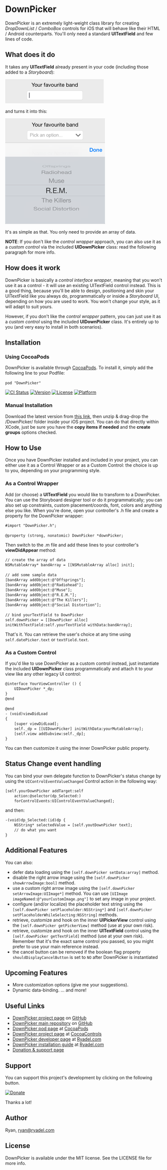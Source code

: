 # DownPicker

DownPicker is an extremely light-weight class library for creating *DropDownList* / *ComboBox* controls for iOS that will behave like their HTML / Android counterparts.
You'll only need a standard **UITextField** and few lines of code.


## What does it do

It takes any **UITextField** already present in your code (including those added to a *Storyboard*):

![alt text](https://raw.githubusercontent.com/Darkseal/DownPicker/gh-pages/images/DownPicker/UITextField.base.png "Here's a standard UITextField")

and turns it into this:

![alt text](https://raw.githubusercontent.com/Darkseal/DownPicker/gh-pages/images/DownPicker/UITextField.DownPicker.png "Here's a DownPicker control")

It's as simple as that. You only need to provide an array of data.

**NOTE**: If you don't like the *control wrapper* approach, you can also use it as a *custom control* via the included **UIDownPicker** class: read the following paragraph for more info.


## How does it work

DownPicker is basically a *control interface wrapper*, meaning that you won't use it as a control - it will use an existing UITextField control instead.
This is a good thing, because you'll be able to design, positioning and skin your UITextField like you always do, programmatically or inside a *Storyboard* UI, depending on how you are used to work. You won't change your style, as it will adapt to suit yours.

However, if you don't like the *control wrapper* pattern, you can just use it as a *custom control* using the included **UIDownPicker** class. It's entirely up to you (and very easy to install in both scenarios).


## Installation

### Using CocoaPods

DownPicker is available through [CocoaPods](http://cocoapods.org). To install it, simply add the following line to your Podfile:

`pod "DownPicker"`

[![CI Status](http://img.shields.io/travis/Darkseal/DownPicker.svg?style=flat)](https://travis-ci.org/Darkseal/DownPicker)
[![Version](https://img.shields.io/cocoapods/v/DownPicker.svg?style=flat)](http://cocoapods.org/pods/DownPicker)
[![License](https://img.shields.io/cocoapods/l/DownPicker.svg?style=flat)](http://cocoapods.org/pods/DownPicker)
[![Platform](https://img.shields.io/cocoapods/p/DownPicker.svg?style=flat)](http://cocoapods.org/pods/DownPicker)

### Manual Installation

Download the latest version from [this link](https://github.com/Darkseal/DownPicker/archive/master.zip), 
then unzip & drag-drop the /DownPicker/ folder inside your iOS project. You can do that directly within XCode,
just be sure you have the **copy items if needed** and the **create groups** options checked.


## How to Use

Once you have DownPicker installed and included in your project, you can either use it as a Control Wrapper or as a Custom Control: the choice is up to you, depending on your programming style.

### As a Control Wrapper

Add (or choose) a **UITextField** you would like to transform to a DownPicker. You can use the Storyboard designer tool or do it programmatically; you can also set up constraints, custom placement/coords, font, colors and anything else you like. When you're done, open your controller's .h file and create a property for the DownPicker wrapper:

    #import "DownPicker.h";

    @property (strong, nonatomic) DownPicker *downPicker;

Then switch to the .m file and add these lines to your controller's **viewDidAppear** method:

    // create the array of data
    NSMutableArray* bandArray = [[NSMutableArray alloc] init];

    // add some sample data
    [bandArray addObject:@"Offsprings"];
    [bandArray addObject:@"Radiohead"];
    [bandArray addObject:@"Muse"];
    [bandArray addObject:@"R.E.M."];
    [bandArray addObject:@"The Killers"];
    [bandArray addObject:@"Social Distortion"];

    // bind yourTextField to DownPicker
    self.downPicker = [[DownPicker alloc] initWithTextField:self.yourTextField withData:bandArray];

That's it. You can retrieve the user's choice at any time using `self.datePicker.text` or `textField.text`.

### As a Custom Control
If you'd like to use DownPicker as a custom control instead, just instantiate the included **UIDownPicker** class programmatically and attach it to your view like any other legacy UI control:

    @interface YourViewController () {
        UIDownPicker *_dp;
    }
    @end

    @end
    - (void)viewDidLoad
    {
        [super viewDidLoad];
        self._dp = [[UIDownPicker] initWithData:yourMutableArray];
        [self.view addSubview:self._dp]; 
    }
    
You can then customize it using the inner DownPicker public property.

## Status Change event handling
You can bind your own delegate function to DownPicker's status change by using the `UIControlEventValueChanged` Control action in the following way:

    [self.yourDownPicker addTarget:self 
        action:@selector(dp_Selected:)
        forControlEvents:UIControlEventValueChanged];

and then:

    -(void)dp_Selected:(id)dp {
        NSString* selectedValue = [self.youtDownPicker text];
        // do what you want
    }


## Additional Features

You can also:
- defer data loading using the `[self.downPicker setData:array]` method.
- disable the right arrow image using the `[self.downPicker showArrowImage:bool]` method.
- use a custom right arrow image using the `[self.downPicker setArrowImage:UIImage*]` method. 
You can use `[UIImage imageNamed:@"yourCustomImage.png"]` to set any image in your project.
- configure (and/or localize) the placeholder text string using the `[self.downPicker setPlaceholder:NSString*]` and `[self.downPicker setPlaceholderWhileSelecting:NSString]` methods.
- retrieve, customize and hook on the inner **UIPickerView** control using the `[self.downPicker getPickerView]` method (use at your own risk).
- retrieve, customize and hook on the inner **UITextField** control using the `[self.downPicker getTextField]` method (use at your own risk). Remember that it's the exact same control you passed, so you might prefer to use your main reference instead.
- the cancel button can be removed if the boolean flag property `shouldDisplayCancelButton` is set to `NO` after DownPicker is instantiated

## Upcoming Features

- More customization options (give me your suggestions).
- Dynamic data-binding.
... and more!


## Useful Links
- [DownPicker project page](http://darkseal.github.io/DownPicker/) on [GitHub](https://github.com)
- [DownPicker main repository](https://github.com/Darkseal/DownPicker) on [GitHub](https://github.com)
- [DownPicker pod page](http://cocoapods.org/pods/DownPicker) at [CocoaPods](http://cocoapods.org/)
- [DownPicker project page](https://www.cocoacontrols.com/controls/downpicker) at [CocoaControls](https://www.cocoacontrols.com)
- [DownPicker developer page](http://www.ryadel.com/works/downpicker/) at [Ryadel.com](http://www.ryadel.com/)
- [DownPicker installation guide](http://www.ryadel.com/downpicker-dropdownlist-combobox-ios-xcode-in-objective-c/) at [Ryadel.com](http://www.ryadel.com/)
- [Donation & support page](https://www.paypal.com/cgi-bin/webscr?cmd=_s-xclick&hosted_button_id=F576E73P5X526)


## Support

You can support this project's development by clicking on the following button.

[<img src="https://www.paypalobjects.com/en_US/i/btn/btn_donate_LG.gif" border="0" alt="Donate">](https://www.paypal.com/cgi-bin/webscr?cmd=_s-xclick&hosted_button_id=F576E73P5X526)

Thanks a lot!


## Author

Ryan, ryan@ryadel.com


## License

DownPicker is available under the MIT license. See the LICENSE file for more info.
